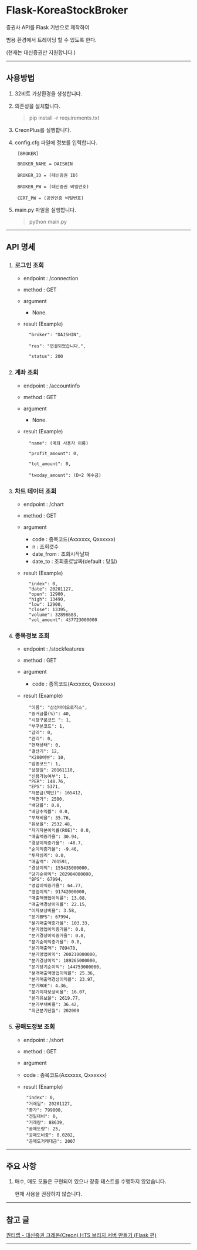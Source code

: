 # **Flask-KoreaStockBroker**

증권사 API를 Flask 기반으로 제작하여

범용 환경에서 트레이딩 할 수 있도록 한다.

(현재는 대신증권만 지원합니다.)


* * *

## **사용방법**

1. 32비트 가상환경을 생성합니다.

2. 의존성을 설치합니다.
    > pip install -r requirements.txt

3. CreonPlus를 실행합니다.

4. config.cfg 파일에 정보를 입력합니다.
 
        [BROKER]
        
        BROKER_NAME = DAISHIN
        
        BROKER_ID = (대신증권 ID)
        
        BROKER_PW = (대신증권 비밀번호)
            
        CERT_PW = (공인인증 비밀번호)

6. main.py 파일을 실행합니다.
    > python main.py


* * *


## **API 명세**

1. ### 로그인 조회

    - endpoint : /connection

    - method : GET

    - argument
        - None.

    - result (Example)

            "broker": "DAISHIN",
            
            "res": "연결되었습니다.",
            
            "status": 200

2. ### 계좌 조회

    - endpoint : /accountinfo

    - method : GET

    - argument
        - None.

    - result (Example)
        
            "name": (계좌 사용자 이름)

            "profit_amount": 0,

            "tot_amount": 0,

            "twoday_amount": (D+2 예수금)       

3. ### 차트 데이터 조회

    - endpoint : /chart

    - method : GET
    
    - argument
        - code : 종목코드(Axxxxxx, Qxxxxxx)
        - n : 조회갯수
        - date_from : 조회시작날짜
        - date_to : 조회종료날짜(default : 당일)

    - result (Example)

            "index": 0,
            "date": 20201127,
            "open": 12900,
            "high": 13490,
            "low": 12900,
            "close": 13395,
            "volume": 32898683,
            "vol_amount": 437723000000

4. ### 종목정보 조회

    - endpoint : /stockfeatures

    - method : GET
    
    - argument
        - code : 종목코드(Axxxxxx, Qxxxxxx)

    - result (Example)

            "이름": "삼성바이오로직스",
            "증거금률(%)": 40,
            "시장구분코드 ": 1,
            "부구분코드": 1,
            "감리": 0,
            "관리": 0,
            "현재상태": 0,
            "결산기": 12,
            "K200여부": 10,
            "업종코드": 1,
            "상장일": 20161110,
            "신용가능여부": 1,
            "PER": 148.76,
            "EPS": 5371,
            "자본금(백만)": 165412,
            "액면가": 2500,
            "배당률": 0.0,
            "배당수익률": 0.0,
            "부채비율": 35.76,
            "유보율": 2532.48,
            "자기자본이익률(ROE)": 0.0,
            "매출액증가율": 30.94,
            "경상이익증가율": -48.7,
            "순이익증가율": -9.46,
            "투자심리": 0.0,
            "매출액": 701591,
            "경상이익": 155435000000,
            "당기순이익": 202904000000,
            "BPS": 67994,
            "영업이익증가율": 64.77,
            "영업이익": 91742000000,
            "매출액영업이익률": 13.08,
            "매출액경상이익률": 22.15,
            "이자보상비율": 3.58,
            "분기BPS": 67994,
            "분기매출액증가율": 103.33,
            "분기영업이익증가율": 0.0,
            "분기경상이익증가율": 0.0,
            "분기순이익증가율": 0.0,
            "분기매출액": 789470,
            "분기영업이익": 200210000000,
            "분기경상이익": 189265000000,
            "분기당기순이익": 144753000000,
            "분개매출액영업이익률": 25.36,
            "분기매출액경상이익률": 23.97,
            "분기ROE": 4.36,
            "분기이자보상비율": 16.07,
            "분기유보율": 2619.77,
            "분기부채비율": 36.42,
            "최근분기년월": 202009


5. ### 공매도정보 조회
    
     - endpoint : /short

     - method : GET
     
     - argument
     - code : 종목코드(Axxxxxx, Qxxxxxx)

     - result (Example)

            "index": 0,
            "거래일": 20201127,
            "종가": 799000,
            "전일대비": 0,
            "거래량": 88639,
            "공매도량": 25,
            "공매도비중": 0.0282,
            "공매도거래대금": 2007

  
* * *

## **주요 사항**
1. 매수, 매도 모듈은 구현되어 있으나 장중 테스트를 수행하지 않았습니다.
   
   현재 사용을 권장하지 않습니다.

* * *

## **참고 글**
 [퀀티랩 - 대신증권 크레온(Creon) HTS 브리지 서버 만들기 (Flask 편)](http://blog.quantylab.com/creon_hts_bridge.html)

* * *
